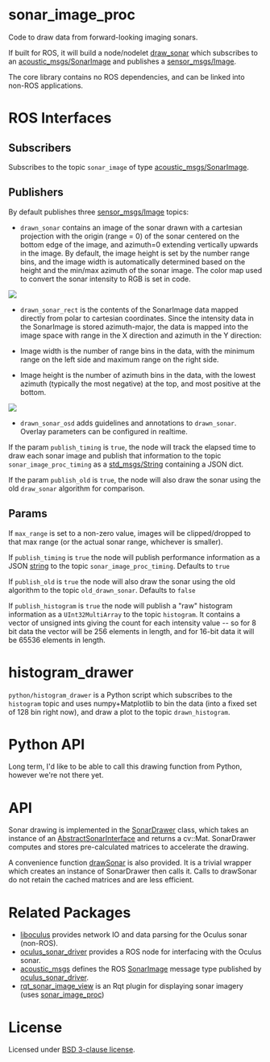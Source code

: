 # sonar_image_proc

Code to draw data from forward-looking imaging sonars.

If built for ROS, it will build a node/nodelet
[draw_sonar](https://github.com/apl-ocean-engineering/libdraw_sonar/tree/master/src_ros)
which subscribes to an
[acoustic_msgs/SonarImage](https://github.com/apl-ocean-engineering/hydrographic_msgs/blob/main/acoustic_msgs/msg/SonarImage.msg)
and publishes a
[sensor_msgs/Image](https://docs.ros.org/en/melodic/api/sensor_msgs/html/msg/Image.html).

The core library contains no ROS dependencies, and can be linked into non-ROS applications.

# ROS Interfaces
## Subscribers

Subscribes to the topic `sonar_image` of type [acoustic_msgs/SonarImage](https://github.com/apl-ocean-engineering/hydrographic_msgs/blob/main/acoustic_msgs/msg/SonarImage.msg).


## Publishers

By default publishes three [sensor_msgs/Image](https://docs.ros.org/en/melodic/api/sensor_msgs/html/msg/Image.html) topics:

*  `drawn_sonar` contains an image of the sonar drawn with a cartesian projection
with the origin (range = 0) of the sonar centered on the bottom edge of
the image, and azimuth=0 extending vertically upwards in the image.  By default,
the image height is set by the number range bins, and the image width is
automatically determined based on the height and the min/max azimuth of the
sonar image.   The color map used to convert the sonar intensity to RGB is set
in code.

![](drawn_sonar.png)

* `drawn_sonar_rect` is the contents of the SonarImage data mapped directly from polar to cartesian coordinates.
Since the intensity data in the SonarImage is stored azimuth-major, the data is
mapped into the image space with range in the X direction and azimuth in the Y
direction:

 * Image width is the number of range bins in the data, with the minimum range
   on the left side and maximum range on the right side.

 * Image height is the number of azimuth bins in the data, with the lowest
   azimuth (typically the most negative) at the top, and most positive at the
   bottom.

![](drawn_sonar_rect.png)

* `drawn_sonar_osd` adds guidelines and annotations to `drawn_sonar`.  Overlay parameters can be configured in realtime.

If the param `publish_timing` is `true`, the node will track the elapsed time to
draw each sonar image and publish that information to the topic `sonar_image_proc_timing`
as a [std_msgs/String](http://docs.ros.org/en/noetic/api/std_msgs/html/msg/String.html)
containing a JSON dict.

If the param `publish_old` is `true`, the node will also draw the sonar using
the old `draw_sonar` algorithm for comparison.

## Params

If `max_range` is set to a non-zero value, images will be clipped/dropped to that max range (or the actual sonar range, whichever is smaller).

If `publish_timing` is `true` the node will publish performance information as a
JSON [string](http://docs.ros.org/en/noetic/api/std_msgs/html/msg/String.html)
to the topic `sonar_image_proc_timing`.  Defaults to `true`

If `publish_old` is `true` the node will also draw the sonar using the old
algorithm to the topic `old_drawn_sonar`.   Defaults to `false`

If `publish_histogram` is `true` the node will publish a "raw" histogram information as a `UInt32MultiArray` to the topic `histogram`.   It contains a vector of unsigned ints giving the count for each intensity value -- so for 8 bit data the vector will be 256 elements in length, and for 16-bit data it will be 65536 elements in length.


# histogram_drawer

`python/histogram_drawer` is a Python script which subscribes to the `histogram` topic and uses numpy+Matplotlib to bin the data (into a fixed set of 128 bin right now), and draw a plot to the topic `drawn_histogram`.

# Python API

Long term, I'd like to be able to call this drawing function from Python,
however we're not there yet.

# API

Sonar drawing is implemented in the [SonarDrawer](include/sonar_image_proc/SonarDrawer.h) class, which takes an instance of an [AbstractSonarInterface](include/sonar_image_proc/AbstractSonarInterface.h) and returns a cv::Mat.   SonarDrawer computes and stores pre-calculated matrices to accelerate the drawing.

A convenience function [drawSonar](include/sonar_image_proc/DrawSonar.h) is also provided.  It is a trivial wrapper which creates an instance of SonarDrawer then calls it.  Calls to drawSonar do not retain the cached matrices and are less efficient.

# Related Packages

* [liboculus](https://github.com/apl-ocean-engineering/liboculus) provides network IO and data parsing for the Oculus sonar (non-ROS).
* [oculus_sonar_driver](https://gitlab.com/apl-ocean-engineering/oculus_sonar_driver) provides a ROS node for interfacing with the Oculus sonar.
* [acoustic_msgs](https://github.com/apl-ocean-engineering/hydrographic_msgs/tree/main/acoustic_msgs) defines the ROS [SonarImage](https://github.com/apl-ocean-engineering/hydrographic_msgs/blob/main/acoustic_msgs/msg/SonarImage.msg) message type published by [oculus_sonar_driver](https://gitlab.com/apl-ocean-engineering/oculus_sonar_driver).
* [rqt_sonar_image_view](https://github.com/apl-ocean-engineering/rqt_sonar_image_view) is an Rqt plugin for displaying sonar imagery (uses [sonar_image_proc](https://github.com/apl-ocean-engineering/sonar_image_proc))


# License

Licensed under [BSD 3-clause license](LICENSE).
